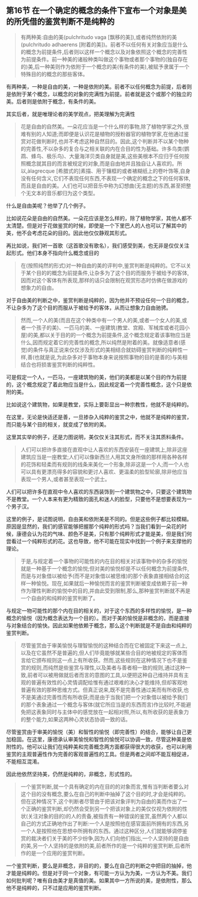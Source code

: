 <h2>第16节 在一个确定的概念的条件下宣布一个对象是美的所凭借的鉴赏判断不是纯粹的</h2><blockquote data-pid="eOOki7UX">有两种美:自由的美(pulchritudo vaga [飘移的美]),或者纯然依附的美(pulchritudo adhaerens [附着的美])。前者不以任何有关对象应当是什么的概念为前提条件,后者则以这样一个概念以及对象依照这个概念的完善性为前提条件。前一种美的诸般种类叫做这个事物或者那个事物的(独自存在的)美,后一种美则作为依附于一个概念的美(有条件的美),被赋予隶属于一个特殊目的的概念的那些客体。</blockquote><p data-pid="R6DcP3Qw">有两种美，一种是自由的美，一种是依附的美。前者不以任何概念为前提，后者则是依附于某个概念，以概念的对象的完满性为前提。前者就是这个或那个的独立的美。后者则是依附于概念，有条件的美。</p><p data-pid="dKiSryv5">其实后者，就是唯理论者的美学观点，把美理解为完满性</p><blockquote data-pid="x9gkbIlr">花是自由的自然美。一朵花应当是一个什么样的事物,除了植物学家之外,很难有别的人知道;而即便是认识花是植物的授粉器官的植物学家,在他通过鉴赏对花做判断时,也并不考虑这种自然目的。因此,这个判断并不以某个物种的完善性,不以杂多的复合与之相关联的内在合目的性为基础。许多鸟类(鹦鹉、蜂鸟、极乐鸟)、大量海洋贝类自身就是美,这些美根本不应归于任何按照概念就其目的而言被规定的对象,而是自由地并且独自让人喜欢的。所以,àlagrecque [希腊式的]素描、用于镶框的或者裱糊纸上的卷叶饰等,自身没有任何含义,它们不表现任何东西,不表现一个确定的概念之下的任何客体,而且是自由的美。人们也可以把音乐中称为幻想曲(无主题)的东西,甚至把整个无文本的音乐都归为这个类型。</blockquote><p data-pid="u8AkcE7c">什么是自由美呢？他举了几个例子。</p><p data-pid="jbnkGsza">比如说花朵是自由的自然美。一朵花应该是怎么样的，除了植物学家，其他人都不太清楚。但是对于花做鉴赏的时候，即使是一个下里巴人的人也可以了解其中的美，他不会考虑花朵的目的。因此他仅仅静观其形式。</p><p data-pid="ENNzMTI3">再比如说，我们听一首歌（这首歌没有歌名），我们感受到美，也无非是仅仅关注起形式。他们本身不指向什么概念或目的</p><blockquote data-pid="FWMz7t9A">在(按照纯然的形式)对一种自由的美的评判中,鉴赏判断是纯粹的。它不以关于某个目的的概念为前提条件,让杂多为了这个目的而服务于被给予的客体,因而对这个客体有所表现,那样的话只会限制在观赏形态时仿佛在做游戏的想象力的自由。</blockquote><p data-pid="PQWwC71V">对于自由美的判断之中，鉴赏判断是纯粹的，因为他并不预设任何一个目的概念，不让杂多为了这个目的而服从于被给予的客体，从而让想象力自由驰骋。</p><blockquote data-pid="oXBaeCMy">然而,一个人的美(而且在这个种类中有一个男人的美,或者一个女人的美,或者一个孩子的美)、一匹马的美、一座建筑(教堂、宫殿、军械库或者花园小屋)的美,都以关于目的的一个概念为前提条件,这个概念规定着该事物应当是什么,因而规定着它的完善性的概念,所以纯然是附着的美。就像适意者(感觉)的条件与真正说来仅仅涉及形式的美相结合就妨碍鉴赏判断的纯粹性一样,善(也就是说,为此杂多对于事物本身来说按照事物的目的是善的)与美相结合也将损害鉴赏判断的纯粹性。</blockquote><p data-pid="Ycw-GlA1">可是假定一个人，一匹马，一座建筑物的美，他们的美都是以某个目的作为前提的，这个概念规定了着此物应当是什么，因此规定着一个完善性概念，这个只是依附的美。</p><p data-pid="O5_L8bVq">比如说这个建筑物，如果是教堂，实际上要彰显出一种宗教性，他就不是纯粹的。</p><p data-pid="xtiWATjP">在这里，无论是快适还是善，一旦掺杂入纯粹的鉴赏之中，他就不是纯粹的鉴赏，而只能与某个目的相关，就变成了依附的美。</p><p data-pid="rakbJcFV">这里其实举的例子，还是力图说明，美仅仅关注其形式，而不关注其质料条件。</p><blockquote data-pid="vQ74G7JT">人们可以把许多直接在直观中让人喜欢的东西安装在一座建筑上,除非这座建筑应当是一座教堂;人们可以像新西兰人用其文身所做的那样用各种各样的花饰和轻柔而有规则的线条来美化一个形象,除非这是一个人;而一个人也可以具有更漂亮得多的容貌和更讨人喜欢、更温柔的脸型轮廓,除非他应当表现一个男人,或者甚至表现一个武士。</blockquote><p data-pid="bNI-kods">人们可以把许多在直观中令人喜欢的东西装饰到一个建筑物之中，只要这个建筑物不是教堂。一个人本来有更为精致的面孔和迷人的脸型，只要他不是想要表现为一个男子汉。</p><p data-pid="KHDIJUfQ">这里的例子，是试图说明，自由美和依附美是不同的。但是这些例子都比较模糊。原因是显然的，我们的感官能够把握那个纯粹的形式吗？当我们看到一朵花的时候，康德会认为花的气味、颜色不是美，只有那个纯粹形式才能是美，但是我们何尝看过一个纯粹形式的花。这也导致，他不可能在现实中找到一个例子来支撑他的理论。</p><blockquote data-pid="1XhBhofR">于是,与规定着一个事物的可能性的内在目的相关对该事物中的杂多的愉悦就是一种基于一个概念的愉悦;但对美的愉悦却是不以任何概念为前提条件,而是与对象借以被给予(而不是对象借以被思维)的那个表象直接相结合的这样一种愉悦。现在,如果就后一种愉悦而言的鉴赏判断被变成依赖于前一种作为理性判断的愉悦中的目的,并由此受到限制,那么,那种鉴赏判断就不再是一个自由的和纯粹的鉴赏判断了。</blockquote><p data-pid="pf70nJWs">与规定一物可能性的那个内在目的相关的，对于这个东西的多样性的愉悦，是一种概念的愉悦（因为概念表达为一个目的）。而对于美的愉悦是非概念的，而是直接与对象结合的愉快。因此如果他依赖于概念，那么这个判断就是不是自由和纯粹的鉴赏判断。</p><blockquote data-pid="XiIlDk_D">尽管鉴赏由于审美愉悦与理智愉悦的这种结合而在它被固定下来这一点上,以及在它虽然不是普遍的,但人们毕竟能够就某些合目的地被规定的客体而言给它颁布规则这一点上有所收获。然而,这些规则在这种情况下也不是鉴赏的规则,而纯然是些鉴赏与理性,以及美者与善者相一致的规则,通过这种一致,前者可以被用做就后者而言的意图的工具,以便把这种自己维持并具有主观的普遍有效性的心灵情调配给惟有通过艰难的决心才能维持,但却客观地普遍有效的那种思维方式。但真正说来,既不是完善性通过美而有所收获,也不是美通过完善性而有所收获;而是由于当我们把一个对象借以被给予我们的那个表象通过一个概念与客体(就它所应当是的东西而言)作比较时,不能避免把这表象同时与主体中的感觉放在一起相对照,所以,有所收获的是表象力的整个能力,如果这两种心灵状态协调一致的话。</blockquote><p data-pid="donXUPPC">尽管鉴赏由于审美的愉悦（美）和智性的愉悦（即完善性）的结合，能够让自己更加稳固。在这里，康德承认审美愉悦和智性的愉悦可以协调一致，尽管这种美是依附性的。他可以让我们在纯粹美和完善概念两方面都获得很大的收获，也可以利用鉴赏的主观普遍性作为完善的客观普遍性的工具。但是两者之间却不能互相促进，不能相互混淆。</p><p data-pid="DbFrgtCF">因此他依然坚持美，仍然是纯粹的，非概念，形式性的。</p><blockquote data-pid="1wIHVfvc">一个鉴赏判断,就一个具有确定的内在目的的对象而言,惟有当判断者要么对这个目的没有概念,要么在自己的判断中抽掉了这个目的时,才会是纯粹的。但在这种情况下,这个判断者尽管由于把该对象评判为自由的美而作出了一个正确的鉴赏判断,却仍然会受到另一个把该对象上的美仅仅视为依附的性状(关注对象的目的)的人的责备,被指责有一种错误的鉴赏,虽然两个人都以自己的方式正确地作出了判断:一个人是按照他在感官面前所拥有的东西,另一个人是按照他在思想中所拥有的东西。通过这种区分,人们就能够调停鉴赏的裁决者们关于美的不少纷争,因为人们向他们指出,一个人坚持的是自由的美,另一个人坚持的是依附的美,前者所作的是一个纯粹的鉴赏判断,后者所作的是一个应用的鉴赏判断。</blockquote><p data-pid="WAMoWYe7">一个鉴赏判断，要么是非概念，非目的的，要么在自己的判断之中把目的抽掉，他才能是纯粹的。但是对于同一个对象，有可能一方认为为美，一方认为不美。我们如何批判呢？唯有自由美才是真值的美。如果其中一方所说的美，是依附性，那么他不是纯粹的，只不过是应用的鉴赏判断。</p>
